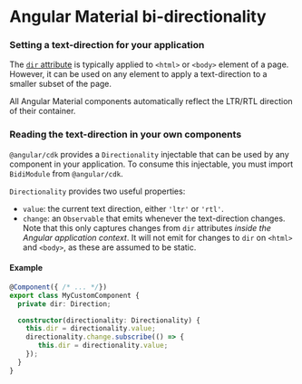 # Angular Material bi-directionality

### Setting a text-direction for your application
The [`dir` attribute](https://developer.mozilla.org/en-US/docs/Web/HTML/Global_attributes/dir)
is typically applied to `<html>` or `<body>` element of a page. However, it can be used on any
element to apply a text-direction to a smaller subset of the page.

All Angular Material components automatically reflect the LTR/RTL direction
of their container. 

### Reading the text-direction in your own components
`@angular/cdk` provides a `Directionality` injectable that can be used by any component
in your application. To consume this injectable, you must import `BidiModule`
from `@angular/cdk`.

`Directionality` provides two useful properties:
* `value`: the current text direction, either `'ltr'` or `'rtl'`.
* `change`: an `Observable` that emits whenever the text-direction changes. Note that this only
captures changes from `dir` attributes _inside the Angular application context_. It will not
emit for changes to `dir` on `<html>` and `<body>`, as these are assumed to be static.

#### Example
```ts
@Component({ /* ... */})
export class MyCustomComponent {
  private dir: Direction;

  constructor(directionality: Directionality) {
    this.dir = directionality.value;
    directionality.change.subscribe(() => {
       this.dir = directionality.value;
    });
  }
}
```